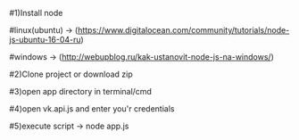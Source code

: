 #1)Install node

#linux(ubuntu) -> (https://www.digitalocean.com/community/tutorials/node-js-ubuntu-16-04-ru)

#windows -> (http://webupblog.ru/kak-ustanovit-node-js-na-windows/)

#2)Clone project or download zip

#3)open app directory in terminal/cmd

#4)open vk.api.js and enter you'r credentials

#5)execute script -> node app.js